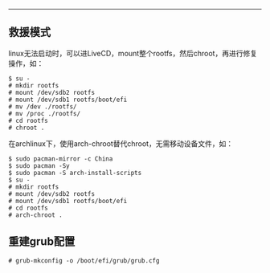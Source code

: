 

---



## 救援模式

linux无法启动时，可以进LiveCD，mount整个rootfs，然后chroot，再进行修复操作，如：

```
$ su -
# mkdir rootfs
# mount /dev/sdb2 rootfs
# mount /dev/sdb1 rootfs/boot/efi
# mv /dev ./rootfs/
# mv /proc ./rootfs/
# cd rootfs
# chroot .
```

在archlinux下，使用arch-chroot替代chroot，无需移动设备文件，如：

```
$ sudo pacman-mirror -c China
$ sudo pacman -Sy
$ sudo pacman -S arch-install-scripts
$ su -
# mkdir rootfs
# mount /dev/sdb2 rootfs
# mount /dev/sdb1 rootfs/boot/efi
# cd rootfs
# arch-chroot .
```



## 重建grub配置

```
# grub-mkconfig -o /boot/efi/grub/grub.cfg
```






